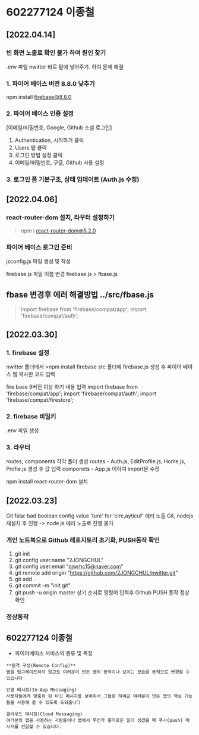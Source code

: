 # 602277124 이종철
## [2022.04.14]
### 빈 화면 노출로 확인 불가 하여 원인 찾기
.env 파일 nwitter 바로 밑에 넣어주기. 하여 문제 해결

### 1. 파이어 베이스 버전 8.8.0 낮추기
npm install firebase@8.8.0

### 2. 파이어 베이스 인증 설정
[이메일/비밀번호, Google, Github 소셜 로그인]
1. Authentication, 시작하기 클릭
2. Users 탭 클릭
3. 로그인 방법 설정  클릭
4. 이메일/비밀번호, 구글, Github 사용 설정

### 3. 로그인 폼 기본구조, 상태 업데이트 (Auth.js 수정)


## [2022.04.06]
### react-router-dom 설치, 라우터 설정하기
 >npm i react-router-dom@5.2.0
> 
### 파이어 베이스 로그인 준비
jsconfig.js 파일 생성 및 작성

firebase.js 파일 이름 변경
firebase.js > fbase.js

## fbase 변경후 에러 해결방법 ../src/fbase.js
>import firebase from 'firebase/compat/app';
>import 'firebase/compat/auth';


## [2022.03.30]

### 1. firebase 설정
nwitter 폴더에서 >npm install firebase
src 폴더에 firebase.js 생성 후 파이어 베이스 웹 복사한 코드 입력

fire base 9버전 이상 하기 내용 입력
import firebase from 'firebase/compat/app';
import 'firebase/compat/auth';
import 'firebase/compat/firestore';

### 2. firebase 비밀키 
.env 파일 생성 

### 3. 라우터
routes, components 각각 폴더 생성
routes - Auth.js, EditProfile.js, Home.js, Profie.js 생성 후 값 입력
componets - App.js 이하여 import문 수정

npm install react-router-dom 설치


## [2022.03.23]

Git fata: bad boolean config value 'ture' for 'cire,ayticuf' 에러 노출
Git, nodejs 재설치 후 진행 -> node js 에러 노출로 진행 불가

### 개인 노트북으로 Github 레포지토리 초기화, PUSH동작 확인
  1. git init
  2. git config user.name "2JONGCHUL"
  3. git config user.email "qjwrhc15@naver.com"
  4. git remote add origin "https://github.com/2JONGCHUL/nwitter.git"
  5. git add .
  6. git commit -m "init git"
  7. git push -u origin master
 상기 순서로 명령어 입력후 Github PUSH 동작 정상 확인

### 정상동작
## 602277124 이종철

+ 파이어베이스 서비스의 종류 및 특징

```
**원격 구성(Remote Config)**
앱을 업그레이드하지 않고도 여러분이 만든 앱의 동작이나 보이는 모습을 동적으로 변경할 수 있습니다

인앱 메시징(In-App Messaging)
사용자들에게 맞춤화 된 타깃 메시지를 보여줘서 그들로 하여금 여러분이 만든 앱의 핵심 기능들을 사용해 볼 수 있도록 도와줍니다

클라우드 메시징(Cloud Messaging)
여러분의 앱을 사용하는 사람들이나 앱에서 무언가 흥미로운 일이 생겼을 때 푸시(push) 메시지를 전달할 수 있습니다. 
```
